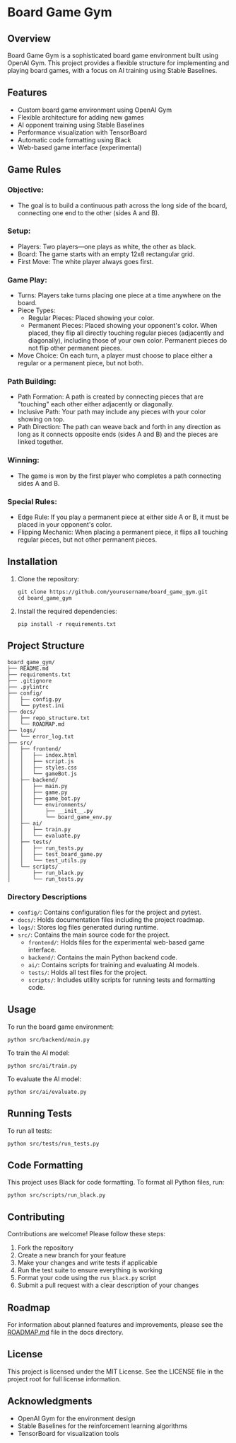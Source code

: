 # Board Game Gym

## Overview

Board Game Gym is a sophisticated board game environment built using OpenAI Gym. This project provides a flexible structure for implementing and playing board games, with a focus on AI training using Stable Baselines.

## Features

- Custom board game environment using OpenAI Gym
- Flexible architecture for adding new games
- AI opponent training using Stable Baselines
- Performance visualization with TensorBoard
- Automatic code formatting using Black
- Web-based game interface (experimental)

## Game Rules

### Objective:
- The goal is to build a continuous path across the long side of the board, connecting one end to the other (sides A and B).

### Setup:
- Players: Two players—one plays as white, the other as black.
- Board: The game starts with an empty 12x8 rectangular grid.
- First Move: The white player always goes first.

### Game Play:
- Turns: Players take turns placing one piece at a time anywhere on the board.
- Piece Types:
  - Regular Pieces: Placed showing your color.
  - Permanent Pieces: Placed showing your opponent's color. When placed, they flip all directly touching regular pieces (adjacently and diagonally), including those of your own color. Permanent pieces do not flip other permanent pieces.
- Move Choice: On each turn, a player must choose to place either a regular or a permanent piece, but not both.

### Path Building:
- Path Formation: A path is created by connecting pieces that are "touching" each other either adjacently or diagonally.
- Inclusive Path: Your path may include any pieces with your color showing on top.
- Path Direction: The path can weave back and forth in any direction as long as it connects opposite ends (sides A and B) and the pieces are linked together.

### Winning:
- The game is won by the first player who completes a path connecting sides A and B.

### Special Rules:
- Edge Rule: If you play a permanent piece at either side A or B, it must be placed in your opponent's color.
- Flipping Mechanic: When placing a permanent piece, it flips all touching regular pieces, but not other permanent pieces.

## Installation

1. Clone the repository:
   ```
   git clone https://github.com/yourusername/board_game_gym.git
   cd board_game_gym
   ```

2. Install the required dependencies:
   ```
   pip install -r requirements.txt
   ```

## Project Structure

```
board_game_gym/
├── README.md
├── requirements.txt
├── .gitignore
├── .pylintrc
├── config/
│   ├── config.py
│   └── pytest.ini
├── docs/
│   ├── repo_structure.txt
│   └── ROADMAP.md
├── logs/
│   └── error_log.txt
├── src/
│   ├── frontend/
│   │   ├── index.html
│   │   ├── script.js
│   │   ├── styles.css
│   │   └── gameBot.js
│   ├── backend/
│   │   ├── main.py
│   │   ├── game.py
│   │   ├── game_bot.py
│   │   └── environments/
│   │       ├── __init__.py
│   │       └── board_game_env.py
│   ├── ai/
│   │   ├── train.py
│   │   └── evaluate.py
│   ├── tests/
│   │   ├── run_tests.py
│   │   ├── test_board_game.py
│   │   └── test_utils.py
│   └── scripts/
│       ├── run_black.py
│       └── run_tests.py
```

### Directory Descriptions

- `config/`: Contains configuration files for the project and pytest.
- `docs/`: Holds documentation files including the project roadmap.
- `logs/`: Stores log files generated during runtime.
- `src/`: Contains the main source code for the project.
  - `frontend/`: Holds files for the experimental web-based game interface.
  - `backend/`: Contains the main Python backend code.
  - `ai/`: Contains scripts for training and evaluating AI models.
  - `tests/`: Holds all test files for the project.
  - `scripts/`: Includes utility scripts for running tests and formatting code.

## Usage

To run the board game environment:

```
python src/backend/main.py
```

To train the AI model:

```
python src/ai/train.py
```

To evaluate the AI model:

```
python src/ai/evaluate.py
```

## Running Tests

To run all tests:

```
python src/tests/run_tests.py
```

## Code Formatting

This project uses Black for code formatting. To format all Python files, run:

```
python src/scripts/run_black.py
```

## Contributing

Contributions are welcome! Please follow these steps:

1. Fork the repository
2. Create a new branch for your feature
3. Make your changes and write tests if applicable
4. Run the test suite to ensure everything is working
5. Format your code using the `run_black.py` script
6. Submit a pull request with a clear description of your changes

## Roadmap

For information about planned features and improvements, please see the [ROADMAP.md](docs/ROADMAP.md) file in the docs directory.

## License

This project is licensed under the MIT License. See the LICENSE file in the project root for full license information.

## Acknowledgments

- OpenAI Gym for the environment design
- Stable Baselines for the reinforcement learning algorithms
- TensorBoard for visualization tools
